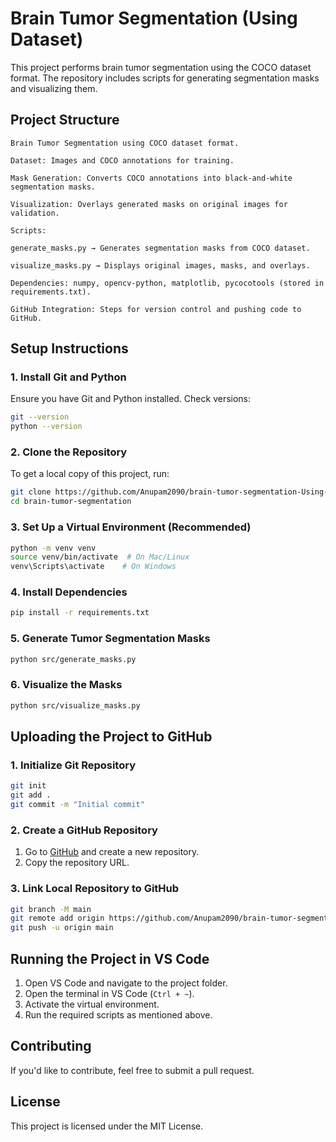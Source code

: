 # Brain Tumor Segmentation (Using Dataset)

This project performs brain tumor segmentation using the COCO dataset format. The repository includes scripts for generating segmentation masks and visualizing them.

## Project Structure
```
Brain Tumor Segmentation using COCO dataset format.

Dataset: Images and COCO annotations for training.

Mask Generation: Converts COCO annotations into black-and-white segmentation masks.

Visualization: Overlays generated masks on original images for validation.

Scripts:

generate_masks.py → Generates segmentation masks from COCO dataset.

visualize_masks.py → Displays original images, masks, and overlays.

Dependencies: numpy, opencv-python, matplotlib, pycocotools (stored in requirements.txt).

GitHub Integration: Steps for version control and pushing code to GitHub.
```

## Setup Instructions

### 1. Install Git and Python
Ensure you have Git and Python installed. Check versions:
```sh
git --version
python --version
```

### 2. Clone the Repository
To get a local copy of this project, run:
```sh
git clone https://github.com/Anupam2090/brain-tumor-segmentation-Using-Dataset-.git
cd brain-tumor-segmentation
```

### 3. Set Up a Virtual Environment (Recommended)
```sh
python -m venv venv
source venv/bin/activate  # On Mac/Linux
venv\Scripts\activate    # On Windows
```

### 4. Install Dependencies
```sh
pip install -r requirements.txt
```

### 5. Generate Tumor Segmentation Masks
```sh
python src/generate_masks.py
```

### 6. Visualize the Masks
```sh
python src/visualize_masks.py
```

## Uploading the Project to GitHub
### 1. Initialize Git Repository
```sh
git init
git add .
git commit -m "Initial commit"
```

### 2. Create a GitHub Repository
1. Go to [GitHub](https://github.com/) and create a new repository.
2. Copy the repository URL.

### 3. Link Local Repository to GitHub
```sh
git branch -M main
git remote add origin https://github.com/Anupam2090/brain-tumor-segmentation-Using-Dataset-.git
git push -u origin main
```

## Running the Project in VS Code
1. Open VS Code and navigate to the project folder.
2. Open the terminal in VS Code (`Ctrl + ~`).
3. Activate the virtual environment.
4. Run the required scripts as mentioned above.

## Contributing
If you'd like to contribute, feel free to submit a pull request.

## License
This project is licensed under the MIT License.
